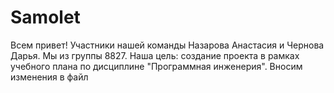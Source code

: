 # Samolet
Всем привет!
Участники нашей команды Назарова Анастасия и Чернова Дарья.
Мы из группы 8827.
Наша цель: создание проекта в рамках учебного плана по дисциплине "Программная инженерия".
Вносим изменения в файл
